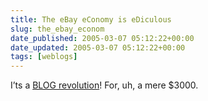 ```yaml
---
title: The eBay eConomy is eDiculous
slug: the_ebay_econom
date_published: 2005-03-07 05:12:22+00:00
date_updated: 2005-03-07 05:12:22+00:00
tags: [weblogs]
---
```

I’ts a [BLOG revolution](http://cgi.ebay.com/ws/eBayISAPI.dll?ViewItem&amp;category=11153&amp;item=5755963430&amp;rd=1&amp;tc=photo)! For, uh, a mere $3000.
